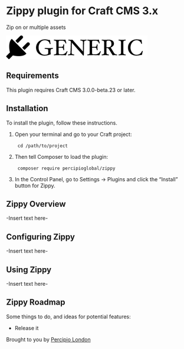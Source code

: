 # Zippy plugin for Craft CMS 3.x

Zip on or multiple assets

![Screenshot](resources/img/plugin-logo.png)

## Requirements

This plugin requires Craft CMS 3.0.0-beta.23 or later.

## Installation

To install the plugin, follow these instructions.

1. Open your terminal and go to your Craft project:

        cd /path/to/project

2. Then tell Composer to load the plugin:

        composer require percipioglobal/zippy

3. In the Control Panel, go to Settings → Plugins and click the “Install” button for Zippy.

## Zippy Overview

-Insert text here-

## Configuring Zippy

-Insert text here-

## Using Zippy

-Insert text here-

## Zippy Roadmap

Some things to do, and ideas for potential features:

* Release it

Brought to you by [Percipio London](https://percipio.london)
